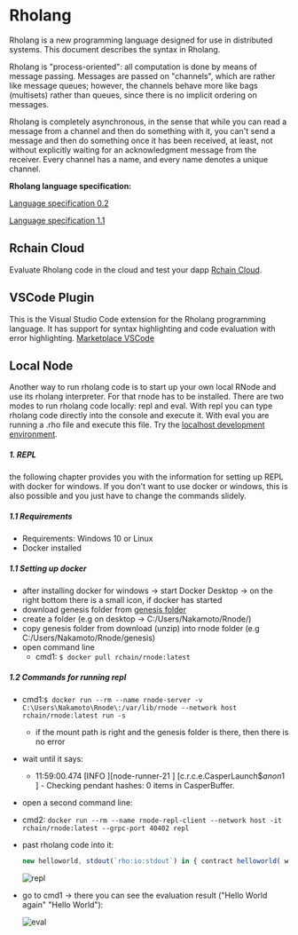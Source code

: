 # Rholang

Rholang is a new programming language designed for use in distributed systems. This document describes the syntax in Rholang.

Rholang is "process-oriented": all computation is done by means of message passing. Messages are passed on "channels", which are rather like message queues; however, the channels behave more like bags (multisets) rather than queues, since there is no implicit ordering on messages.

Rholang is completely asynchronous, in the sense that while you can read a message from a channel and then do something with it, you can't send a message and then do something once it has been received, at least, not without explicitly waiting for an acknowledgment message from the receiver. Every channel has a name, and every name denotes a unique channel.

**Rholang language specification:**

[Language specification 0.2](./pdf/rholang-spec-0.2.pdf)

[Language specification 1.1](./pdf/rholang-spec-1.1.pdf)

## Rchain Cloud

Evaluate Rholang code in the cloud and test your dapp [Rchain Cloud](https://rchain-community.github.io/rgov/).
## VSCode Plugin

This is the Visual Studio Code extension for the Rholang programming language. It has support for syntax highlighting and code evaluation with error highlighting.
[Marketplace VSCode](https://marketplace.visualstudio.com/items?itemName=tgrospic.rholang)

## Local Node

Another way to run rholang code is to start up your own local RNode and use its rholang interpreter. For that rnode has to be installed. There are two modes to run rholang code locally: repl and eval. With repl you can type rholang code directly into the console and execute it. With eval you are running a .rho file and execute this file. Try the [localhost development environment](https://docs.google.com/document/d/1V5k9tDjztEVDYiXJG1-Hpb0rNtVcV22GrsdXb0pDUx8).

##### 1. REPL

the following chapter provides you with the information for setting up REPL with docker for windows. If you don't want to use docker or windows, this is also possible and you just have to change the commands slidely.

##### 1.1 Requirements

- Requirements: Windows 10 or Linux
- Docker installed

##### 1.1 Setting up docker

- after installing docker for windows -> start Docker Desktop -> on the right bottom there is a small icon, if docker has started
- download genesis folder from [genesis folder](https://github.com/rchain-community/rchain-docker-shard/tree/master/genesis)
- create a folder (e.g on desktop -> C:/Users/Nakamoto/Rnode/)
- copy genesis folder from download (unzip) into rnode folder (e.g C:/Users/Nakamoto/Rnode/genesis)
- open command line
  - cmd1: `$ docker pull rchain/rnode:latest`

##### 1.2 Commands for running repl

- cmd1:`$ docker run --rm --name rnode-server -v C:\Users\Nakamoto\Rnode\:/var/lib/rnode --network host rchain/rnode:latest run -s`

  - if the mount path is right and the genesis folder is there, then there is no error

- wait until it says:

  - 11:59:00.474 [INFO ][node-runner-21 ] [c.r.c.e.CasperLaunch$$anon$1 ] - Checking pendant hashes: 0 items in CasperBuffer.

- open a second command line:
- cmd2: `docker run --rm --name rnode-repl-client --network host -it rchain/rnode:latest --grpc-port 40402 repl`
- past rholang code into it:

  ```javascript
  new helloworld, stdout(`rho:io:stdout`) in { contract helloworld( world ) = { for( @msg <- world ) { stdout!(msg) } } | new world, world2 in { helloworld!(*world) | world!("Hello World") | helloworld!(*world2) | world2!("Hello World again") } }
  ```

  ![repl](./images/repl.png)

* go to cmd1 -> there you can see the evaluation result ("Hello World again" "Hello World"):

  ![eval](./images/eval-result.png)
